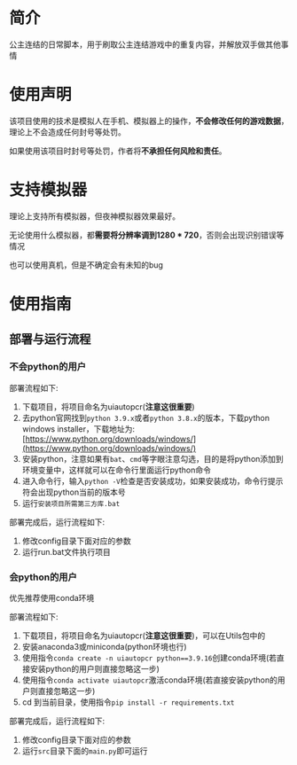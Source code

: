 # 简介

公主连结的日常脚本，用于刷取公主连结游戏中的重复内容，并解放双手做其他事情

# 使用声明

该项目使用的技术是模拟人在手机、模拟器上的操作，**不会修改任何的游戏数据**，理论上不会造成任何封号等处罚。

如果使用该项目时封号等处罚，作者将**不承担任何风险和责任**。

# 支持模拟器

理论上支持所有模拟器，但夜神模拟器效果最好。

无论使用什么模拟器，都**需要将分辨率调到1280 * 720**，否则会出现识别错误等情况

也可以使用真机，但是不确定会有未知的bug

# 使用指南

## 部署与运行流程

### 不会python的用户

部署流程如下:

1. 下载项目，将项目命名为uiautopcr(**注意这很重要**)
2. 去python官网找到`python 3.9.x`或者`python 3.8.x`的版本，下载python windows installer，下载地址为: [https://www.python.org/downloads/windows/](https://www.python.org/downloads/windows/)
3. 安装python，注意如果有`bat`、`cmd`等字眼注意勾选，目的是将python添加到环境变量中，这样就可以在命令行里面运行python命令
4. 进入命令行，输入`python -V`检查是否安装成功，如果安装成功，命令行提示符会出现python当前的版本号
5. 运行`安装项目所需第三方库.bat`

部署完成后，运行流程如下:

1. 修改config目录下面对应的参数
2. 运行run.bat文件执行项目

### 会python的用户

优先推荐使用conda环境

部署流程如下:

1. 下载项目，将项目命名为uiautopcr(**注意这很重要**)，可以在Utils包中的
2. 安装anaconda3或miniconda(python环境也行)
3. 使用指令`conda create -n uiautopcr python==3.9.16`创建conda环境(若直接安装python的用户则直接忽略这一步)
4. 使用指令`conda activate uiautopcr`激活conda环境(若直接安装python的用户则直接忽略这一步)
5. cd 到当前目录，使用指令`pip install -r requirements.txt`

部署完成后，运行流程如下:

1. 修改config目录下面对应的参数
2. 运行`src`目录下面的`main.py`即可运行